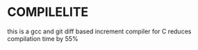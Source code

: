# COMPILELITE
this is a gcc and git diff  based increment compiler for C reduces compilation time by 55%
